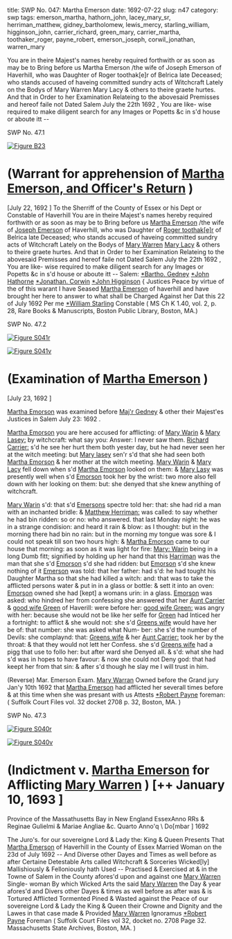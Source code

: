 title: SWP No. 047: Martha Emerson
date: 1692-07-22
slug: n47
category: swp
tags: emerson_martha, hathorn_john, lacey_mary_sr, herriman_matthew, gidney_bartholomew, lewis_mercy, starling_william, higginson_john, carrier_richard, green_mary, carrier_martha, toothaker_roger, payne_robert, emerson_joseph, corwil_jonathan, warren_mary




You are in theire Majest's names hereby required forthwith or as soon as may be to Bring before us Martha Emerson /the wife of Joseph Emerson of Haverhill, who was Daughter of Roger toothak[e]r of Belrica late Deceased; who stands accused of haveing committed sundry acts of Witchcraft Lately on the Bodys of Mary Warren Mary Lacy & others to theire graete hurtes. And that in Order to her Examination Relateing to the abovesaid Premisses and hereof faile not Dated Salem July the 22th 1692 , You are like- wise required to make diligent search for any Images or Popetts &c in s'd house or aboute itt --

<div markdown class="doc" id="n47.1">

<div class="doc_id">SWP No. 47.1</div>


<span markdown class="figure">[![Figure B23](archives/BPL/gifs/B23.gif)](archives/BPL/LARGE/B23.jpg)</span>

# (Warrant for apprehension of [Martha Emerson, and Officer's Return](/tag/emerson_martha.html) )
[July 22, 1692 ] To the Sherriff of the County of Essex or his Dept or Constable of  Haverhill
You are in theire Majest's names hereby required forthwith or as  soon as may be to Bring before us [Martha Emerson](/tag/emerson_martha.html) /the wife of  [Joseph Emerson](/tag/emerson_joseph.html) of Haverhill, who was Daughter of [Roger toothak[e]r](/tag/toothaker_roger.html)  of Belrica late Deceased; who stands accused of haveing committed  sundry acts of Witchcraft Lately on the Bodys of [Mary Warren](/tag/warren_mary.html) [Mary Lacy](/tag/lewis_mercy.html) & others to theire graete hurtes. And that in  Order to her Examination Relateing to the abovesaid Premisses  and hereof faile not Dated Salem July the 22th 1692 , You are like-  wise required to make diligent search for any Images or Popetts  &c in s'd house or aboute itt --
Salem:   [*Bartho. Gedney](/tag/gidney_bartholomew.html)  [*John Hathorne](/tag/hathorn_john.html)  [*Jonathan. Corwin](/tag/corwil_jonathan.html)  [*John Higginson](/tag/higginson_john.html) {  Justices Peace by virtue of the of this warant I have Seased [Martha Emerson](/tag/emerson_martha.html) of  haverhill and have brought her here to answer to what shall be  Charged Against her Dat this 22 of July 1692 Per me [*William Starling](/tag/starling_william.html)  Constable ( MS Ch K 1.40, vol. 2, p. 28, Rare Books & Manuscripts, Boston Public Library, Boston, MA.)

</div>



<div markdown class="doc" id="n47.2">

<div class="doc_id">SWP No. 47.2</div>


<span markdown class="figure">[![Figure S041r](archives/Suffolk/small/S041A.jpg)](archives/Suffolk/large/S041A.jpg)</span>

<span markdown class="figure">[![Figure S041v](archives/Suffolk/small/S041B.jpg)](archives/Suffolk/large/S041B.jpg)</span>

# (Examination of [Martha Emerson](/tag/emerson_martha.html) )

[July 23, 1692 ]

[Martha Emorson](/tag/emerson_martha.html) was examined before [Maj'r Gedney](/tag/gidney_bartholomew.html) & other their  Majest'es Justices in Salem July 23: 1692 .

[Martha Emorson](/tag/emerson_martha.html) you are here accused for afflicting: of [Mary Warin](/tag/warren_mary.html)  & [Mary Lasey:](/tag/lacey_mary_sr.html) by witchcraft: what say you: Answer: I never saw  them. [Richard Carrier:](/tag/carrier_richard.html) s'd he see her hurt them both yester day,  but he had never seen her at the witch meeting: but [Mary lasey](/tag/lacey_mary_sr.html)  sen'r s'd that she had seen both [Martha Emorson](/tag/emerson_martha.html) & her mother at  the witch meeting. [Mary Warin](/tag/warren_mary.html) & [Mary Lacy](/tag/lacey_mary_sr.html) fell down when s'd  [Martha Emorson](/tag/emerson_martha.html) looked on them: & [Mary Lasy](/tag/lacey_mary_sr.html) was presently well  when s'd [Emorson](/tag/emerson_martha.html) took her by the wrist: two more also fell down  with her looking on them: but: she denyed that she knew anything  of witchcraft.

[Mary Warin](/tag/warren_mary.html) s'd: that s'd [Emersons](/tag/emerson_martha.html) spectre told her: that: she had rid  a man with an inchanted bridle: & [Matthew Herriman:](/tag/herriman_matthew.html) was called:  to say whether he had bin ridden: so or no: who answered. that last  Monday night: he was in a strange condision: and heard it rain  & blow: as I thought: but in the morning there had bin no rain: but  in the morning my tongue was sore & I could not speak till son two  hours high: & [Martha Emorson](/tag/emerson_martha.html) came to our house that morning: as  soon as it was light for fire: [Mary: Warin](/tag/warren_mary.html) being in a long Dumb fitt;  signified by holding up her hand that this [Harriman](/tag/herriman_matthew.html) was the man  that she s'd [Emorson](/tag/emerson_martha.html) s'd she had ridden: but [Emorson](/tag/emerson_martha.html) s'd she knew  nothing of it [Emerson](/tag/emerson_martha.html) was told: that her father: had s'd: he had  tought his Daughter Martha so that she had killed a witch: and:  that was to take the afflicted persons water & put in in a glass or  bottle: & sett it into an oven: [Emorson](/tag/emerson_martha.html) owned she had [kept] a  womans urin: in a glass. [Emorson](/tag/emerson_martha.html) was asked: who hindred her  from confessing she answered that her [Aunt Carrier](/tag/carrier_martha.html) & [good wife Green](/tag/green_mary.html) of Haverill: were before her: [good wife Green:](/tag/green_mary.html) was angry  with her: because she would not be like her selfe for [Green](/tag/green_mary.html) had  Inticed her a fortnight: to afflict & she would not: she s'd [Greens wife](/tag/green_mary.html) would have her be of: that number: she was asked what Num-  ber: she s'd the number of Devils: she complaynd: that: [Greens wife](/tag/green_mary.html)  & her [Aunt Carrier:](/tag/carrier_martha.html) took her by the throat: & that they would not  lett her Confess. she s'd [Greens wife](/tag/green_mary.html) had a pigg that use to follo  her: but after ward she Denyed all. & s'd: what she had s'd was in   hopes to have favour: & now she could not Deny god: that had keept  her from that sin: & after s'd though he slay me I will trust in him.

(Reverse) Mar. Emerson Exam.  [Mary Warran](/tag/warren_mary.html) Owned before the Grand jury Jan'y 10th  1692 that [Martha Emerson](/tag/emerson_martha.html) had afflicted her severall times before  & at this time when she was presant with us
Attests  [*Robert Payne](/tag/payne_robert.html) foreman: ( Suffolk Court Files vol. 32 docket 2708 p. 32, Boston, MA. )

</div>



<div markdown class="doc" id="n47.3">

<div class="doc_id">SWP No. 47.3</div>


<span markdown class="figure">[![Figure S040r](archives/Suffolk/small/S040A.jpg)](archives/Suffolk/large/S040A.jpg)</span>

<span markdown class="figure">[![Figure S040v](archives/Suffolk/small/S040B.jpg)](archives/Suffolk/large/S040B.jpg)</span>

# (Indictment v. [Martha Emerson](/tag/emerson_martha.html) for Afflicting [Mary Warren](/tag/warren_mary.html) ) [++ January 10, 1693 ]

Province of the Massathusetts  Bay in New England EssexAnno RRs & Reginae Gulielmi & Mariae Angliae &c. Quarto Anno'q  \ Do[mbar ] 1692

The Juro's. for our sovereigne Lord & Lady the: King & Queen  Presents That [Martha Emerson](/tag/emerson_martha.html) of Haverhill in the County of Essex  Married Woman on the 23d of July 1692 -- And Diverse other Dayes  and Times as well before as after Certaine Detestable Arts called  Witchcraft & Sorceries Wicked[ly] Mallishiously & Felloniously  hath Used -- Practised & Exercised at & in the Towne of Salem in  the County afores'd upon and against one [Mary Warren](/tag/warren_mary.html) Single-  woman By which Wicked Arts the said [Mary Warren](/tag/warren_mary.html) the Day & year  afores'd and Divers other Dayes & times as well before as after was  & is Tortured Afflicted Tormented Pined & Wasted against the  Peace of our sovereigne Lord & Lady the King & Queen their Crowne  and Dignity and the Lawes in that case made & Provided
[Mary Warren](/tag/warren_mary.html)  Ignoramus  [*Robert Payne](/tag/payne_robert.html)  Foreman ( Suffolk Court Files vol 32, docket no. 2708 Page 32. Massachusetts State Archives, Boston, MA. )

</div>

